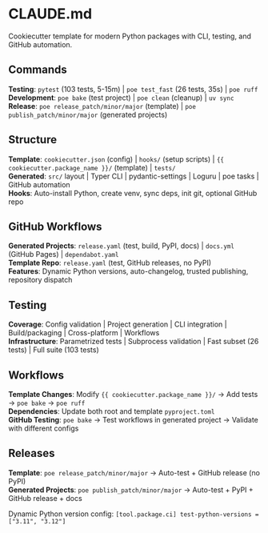 # CLAUDE.md

Cookiecutter template for modern Python packages with CLI, testing, and GitHub automation.

## Commands

**Testing**: `pytest` (103 tests, 5-15m) | `poe test_fast` (26 tests, 35s) | `poe ruff`  
**Development**: `poe bake` (test project) | `poe clean` (cleanup) | `uv sync`  
**Release**: `poe release_patch/minor/major` (template) | `poe publish_patch/minor/major` (generated projects)

## Structure

**Template**: `cookiecutter.json` (config) | `hooks/` (setup scripts) | `{{ cookiecutter.package_name }}/` (template) | `tests/`  
**Generated**: `src/` layout | Typer CLI | pydantic-settings | Loguru | poe tasks | GitHub automation  
**Hooks**: Auto-install Python, create venv, sync deps, init git, optional GitHub repo

## GitHub Workflows

**Generated Projects**: `release.yaml` (test, build, PyPI, docs) | `docs.yml` (GitHub Pages) | `dependabot.yaml`  
**Template Repo**: `release.yaml` (test, GitHub releases, no PyPI)  
**Features**: Dynamic Python versions, auto-changelog, trusted publishing, repository dispatch

## Testing

**Coverage**: Config validation | Project generation | CLI integration | Build/packaging | Cross-platform | Workflows  
**Infrastructure**: Parametrized tests | Subprocess validation | Fast subset (26 tests) | Full suite (103 tests)

## Workflows

**Template Changes**: Modify `{{ cookiecutter.package_name }}/` → Add tests → `poe bake` → `poe ruff`  
**Dependencies**: Update both root and template `pyproject.toml`  
**GitHub Testing**: `poe bake` → Test workflows in generated project → Validate with different configs

## Releases

**Template**: `poe release_patch/minor/major` → Auto-test + GitHub release (no PyPI)  
**Generated Projects**: `poe publish_patch/minor/major` → Auto-test + PyPI + GitHub release + docs

Dynamic Python version config: `[tool.package.ci] test-python-versions = ["3.11", "3.12"]`